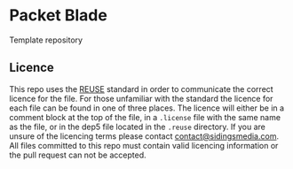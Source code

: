 <!--
SPDX-FileCopyrightText: 2022 Sidings Media <packetblade@sidingsmedia.com>
SPDX-License-Identifier: CC-BY-SA-4.0
-->

# Packet Blade
Template repository

## Licence
This repo uses the [REUSE](https://reuse.software) standard in order to
communicate the correct licence for the file. For those unfamiliar with
the standard the licence for each file can be found in one of three
places. The licence will either be in a comment block at the top of the
file, in a `.license` file with the same name as the file, or in the
dep5 file located in the `.reuse` directory. If you are unsure of the
licencing terms please contact
[contact@sidingsmedia.com](mailto:contact@sidingsmedia.com?subject=Packet%20Blade%20Licence).
All files committed to this repo must contain valid licencing
information or the pull request can not be accepted.
